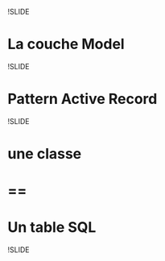 !SLIDE

# La couche Model #

!SLIDE

# Pattern Active Record #


!SLIDE

# une classe #
# == #
# Un table SQL #

!SLIDE
